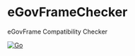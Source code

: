 # eGovFrameChecker
eGovFrame Compatibility Checker

[![Go](https://github.com/switchover/eGovFrameChecker/actions/workflows/build.yml/badge.svg)](https://github.com/switchover/eGovFrameChecker/actions/workflows/build.yml)
